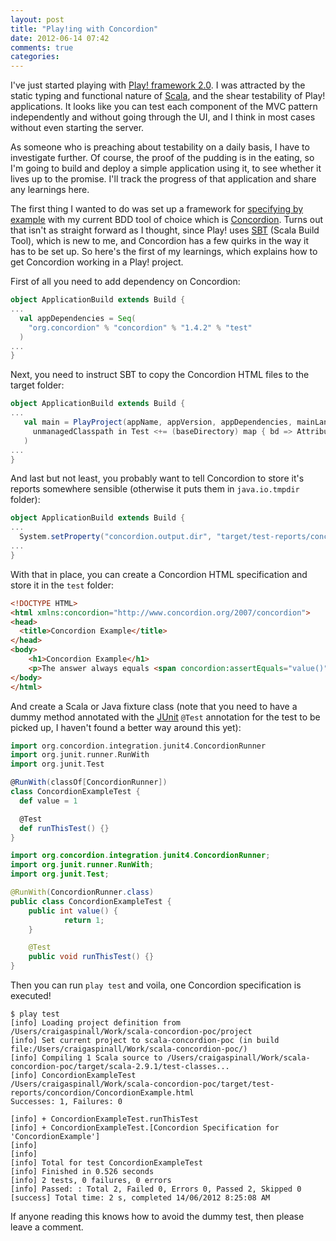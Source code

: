 ```yaml
---
layout: post
title: "Play!ing with Concordion"
date: 2012-06-14 07:42
comments: true
categories: 
---
```

I've just started playing with [Play! framework 2.0](http://www.playframework.org). I was attracted by the static typing and functional nature of [Scala](http://www.scala-lang.org), and the shear testability of Play! applications. It looks like you can test each component of the MVC pattern independently and without going through the UI, and I think in most cases without even starting the server.

As someone who is preaching about testability on a daily basis, I have to investigate further. Of course, the proof of the pudding is in the eating, so I'm going to build and deploy a simple application using it, to see whether it lives up to the promise. I'll track the progress of that application and share any learnings here.

The first thing I wanted to do was set up a framework for [specifying by example](http://www.specificationbyexample.com) with my current BDD tool of choice which is [Concordion](http://www.concordion.org). Turns out that isn't as straight forward as I thought, since Play! uses [SBT](https://github.com/harrah/xsbt/wiki) (Scala Build Tool), which is new to me, and Concordion has a few quirks in the way it has to be set up. So here's the first of my learnings, which explains how to get Concordion working in a Play! project.

First of all you need to add dependency on Concordion:

``` scala Build.scala
object ApplicationBuild extends Build {
...
  val appDependencies = Seq(
    "org.concordion" % "concordion" % "1.4.2" % "test"
  )
...
}
```

Next, you need to instruct SBT to copy the Concordion HTML files to the target folder:

``` scala Build.scala
object ApplicationBuild extends Build {
...
   val main = PlayProject(appName, appVersion, appDependencies, mainLang = SCALA).settings(
     unmanagedClasspath in Test <+= (baseDirectory) map { bd => Attributed.blank(bd / "test") }
   )
...
}
```

And last but not least, you probably want to tell Concordion to store it's reports somewhere sensible (otherwise it puts them in `java.io.tmpdir` folder):

``` scala Build.scala
object ApplicationBuild extends Build {
...
  System.setProperty("concordion.output.dir", "target/test-reports/concordion")
...
}
```

With that in place, you can create a Concordion HTML specification and store it in the `test` folder:

``` html ConcordionExample.html
<!DOCTYPE HTML>
<html xmlns:concordion="http://www.concordion.org/2007/concordion">
<head>
  <title>Concordion Example</title>
</head>
<body>
    <h1>Concordion Example</h1>
    <p>The answer always equals <span concordion:assertEquals="value()">1</span></p>
</body>
</html>
```

And create a Scala or Java fixture class (note that you need to have a dummy method annotated with the [JUnit](http://www.junit.org) `@Test` annotation for the test to be picked up, I haven't found a better way around this yet):

``` scala ConcordionExampleTest.scala
import org.concordion.integration.junit4.ConcordionRunner
import org.junit.runner.RunWith
import org.junit.Test

@RunWith(classOf[ConcordionRunner])
class ConcordionExampleTest {
  def value = 1

  @Test
  def runThisTest() {}
}
```

``` java ConcordionExampleTest.java
import org.concordion.integration.junit4.ConcordionRunner;
import org.junit.runner.RunWith;
import org.junit.Test;

@RunWith(ConcordionRunner.class)
public class ConcordionExampleTest {
    public int value() {
            return 1;
    }

    @Test
    public void runThisTest() {}
}
```

Then you can run `play test` and voila, one Concordion specification is executed!

``` plain $ play test
$ play test
[info] Loading project definition from /Users/craigaspinall/Work/scala-concordion-poc/project
[info] Set current project to scala-concordion-poc (in build file:/Users/craigaspinall/Work/scala-concordion-poc/)
[info] Compiling 1 Scala source to /Users/craigaspinall/Work/scala-concordion-poc/target/scala-2.9.1/test-classes...
[info] ConcordionExampleTest
/Users/craigaspinall/Work/scala-concordion-poc/target/test-reports/concordion/ConcordionExample.html
Successes: 1, Failures: 0

[info] + ConcordionExampleTest.runThisTest
[info] + ConcordionExampleTest.[Concordion Specification for 'ConcordionExample']
[info]
[info]
[info] Total for test ConcordionExampleTest
[info] Finished in 0.526 seconds
[info] 2 tests, 0 failures, 0 errors
[info] Passed: : Total 2, Failed 0, Errors 0, Passed 2, Skipped 0
[success] Total time: 2 s, completed 14/06/2012 8:25:08 AM
```

If anyone reading this knows how to avoid the dummy test, then please leave a comment.